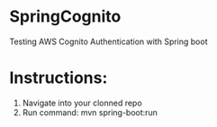 # SpringCognito

Testing AWS Cognito Authentication with Spring boot

# Instructions:

1. Navigate into your clonned repo
2. Run command: mvn spring-boot:run
